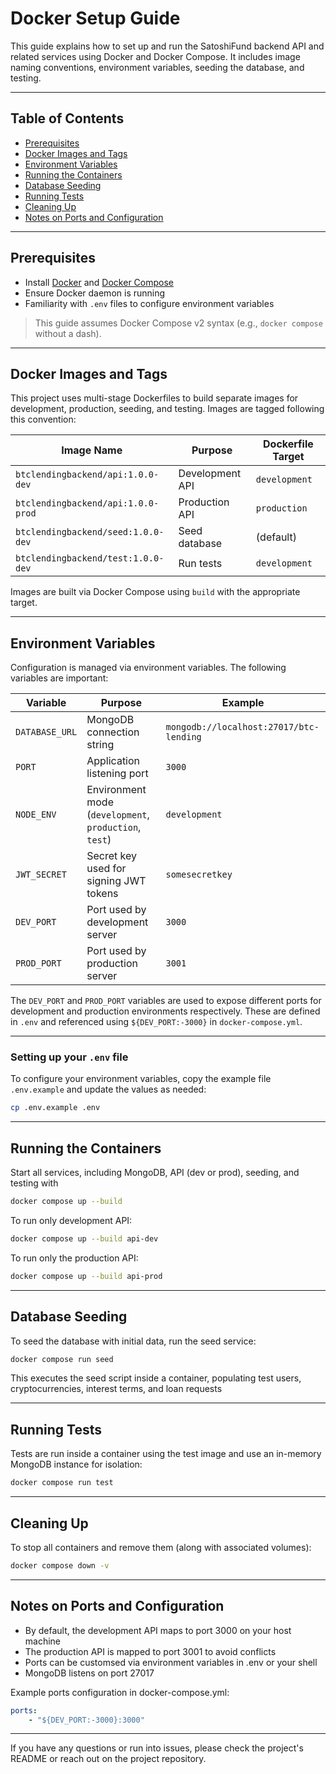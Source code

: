 # Docker Setup Guide

This guide explains how to set up and run the SatoshiFund backend API and related services using Docker and Docker Compose. It includes image naming conventions, environment variables, seeding the database, and testing.

---

## Table of Contents

- [Prerequisites](#prerequisites)  
- [Docker Images and Tags](#docker-images-and-tags)  
- [Environment Variables](#environment-variables)  
- [Running the Containers](#running-the-containers)  
- [Database Seeding](#database-seeding)  
- [Running Tests](#running-tests)
- [Cleaning Up](#cleaning-up)  
- [Notes on Ports and Configuration](#notes-on-ports-and-configuration)  

---

## Prerequisites

- Install [Docker](https://docs.docker.com/get-docker/) and [Docker Compose](https://docs.docker.com/compose/install/)
- Ensure Docker daemon is running
- Familiarity with `.env` files to configure environment variables

>  This guide assumes Docker Compose v2 syntax (e.g., `docker compose` without a dash).


---

## Docker Images and Tags

This project uses multi-stage Dockerfiles to build separate images for development, production, seeding, and testing. Images are tagged following this convention:

| Image Name                          | Purpose           | Dockerfile Target |
|-----------------------------------|-------------------|-------------------|
| `btclendingbackend/api:1.0.0-dev` | Development API   | `development`     |
| `btclendingbackend/api:1.0.0-prod`| Production API    | `production`      |
| `btclendingbackend/seed:1.0.0-dev`| Seed database     | (default)         |
| `btclendingbackend/test:1.0.0-dev`| Run tests         | `development`     |

Images are built via Docker Compose using `build` with the appropriate target.

---

## Environment Variables

Configuration is managed via environment variables. The following variables are important:

| Variable      | Purpose                                                      | Example                             |
|---------------|--------------------------------------------------------------|-----------------------------------|
| `DATABASE_URL`| MongoDB connection string                                    | `mongodb://localhost:27017/btc-lending` |
| `PORT`        | Application listening port                                   | `3000`                            |
| `NODE_ENV`    | Environment mode (`development`, `production`, `test`)      | `development`                    |
| `JWT_SECRET`  | Secret key used for signing JWT tokens                       | `somesecretkey`                   |
| `DEV_PORT`    | Port used by development server                              | `3000`                           |
| `PROD_PORT`   | Port used by production server                               | `3001`                           |

The `DEV_PORT` and `PROD_PORT` variables are used to expose different ports for development and production environments respectively. These are defined in `.env` and referenced using `${DEV_PORT:-3000}` in `docker-compose.yml`.

---

### Setting up your `.env` file

To configure your environment variables, copy the example file `.env.example` and update the values as needed:

```bash
cp .env.example .env
```

---

## Running the Containers

Start all services, including MongoDB, API (dev or prod), seeding, and testing with

```bash
docker compose up --build
```

To run only development API:

```bash
docker compose up --build api-dev
```

To run only the production API:

```bash
docker compose up --build api-prod
```

---

## Database Seeding

To seed the database with initial data, run the seed service:

```bash
docker compose run seed
```

This executes the seed script inside a container, populating test users, cryptocurrencies, interest terms, and loan requests

---

## Running Tests

Tests are run inside a container using the test image and use an in-memory MongoDB instance for isolation:

```bash
docker compose run test
```

---

## Cleaning Up

To stop all containers and remove them (along with associated volumes):

```bash
docker compose down -v
```

---

## Notes on Ports and Configuration

* By default, the development API maps to port 3000 on your host machine
* The production API is mapped to port 3001 to avoid conflicts
* Ports can be customsed via environment variables in .env or your shell
* MongoDB listens on port 27017

Example ports configuration in docker-compose.yml:

```yaml
ports:
    - "${DEV_PORT:-3000}:3000"
```

---

If you have any questions or run into issues, please check the project's README or reach out on the project repository.
